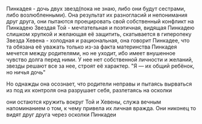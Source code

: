 Пинкадея - дочь двух звезд(пока не знаю, либо они будут сестрами, либо возлюбленными). Она результат их разногласий и непонимания друг друга, они пытаются проецировать свой собственный конфликт на Пинкадею
Звездая Той - мечтательная и поэтичная, видящая Пинкадею слишком хрупкой и желающая её защитить, скатывается в гиперопеку
Звезда Хевена - холодная и рациональная, она говорит Пинкадее, что та обязана её уважать только из-за факта материнства
Пинкадея мечется между родителями, но не уходит, ибо имеет внушенное чувство долга перед ними. У нее нет собственной личности и желаний, звезды решают все за нее, строят её характер.
"Я — их общий ребёнок, но ничья дочь"

Но однажды она осознает, что родители неправы и пытаясь вырваться из под их контроля она разрушает себя, разлетаясь на осколки

они остаются кружить вокруг Той и Хевены, служа вечным напоминанием о том, к чему привела их личная вражда. Они никонец то видят друг друга через осколки Пинкадеи